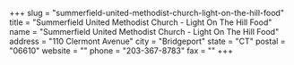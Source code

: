 +++
slug = "summerfield-united-methodist-church-light-on-the-hill-food"
title = "Summerfield United Methodist Church - Light On The Hill Food"
name = "Summerfield United Methodist Church - Light On The Hill Food"
address = "110 Clermont Avenue"
city = "Bridgeport"
state = "CT"
postal = "06610"
website = ""
phone = "203-367-8783"
fax = ""
+++
